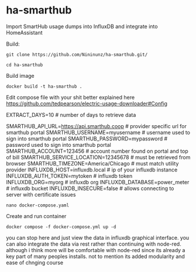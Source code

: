 # ha-smarthub
Import SmartHub usage dumps into InfluxDB and integrate into HomeAssistant

Build:
```
git clone https://github.com/Nininunz/ha-smarthub.git/
```
```
cd ha-smarthub
```

Build image
```
docker build -t ha-smarthub .
```

Edit compose file with your shit
better explained here https://github.com/tedpearson/electric-usage-downloader#Config

EXTRACT_DAYS=10 # number of days to retrieve data

SMARTHUB_API_URL=https://api.smarthub.coop # provider specific url for smarthub portal
SMARTHUB_USERNAME=myusername # username used to sign into smarthub portal
SMARTHUB_PASSWORD=mypassword # password used to sign into smarthub portal
SMARTHUB_ACCOUNT=123456 # account number found on portal and top of bill
SMARTHUB_SERVICE_LOCATION=12345678 # must be retrieved from browser
SMARTHUB_TIMEZONE=America/Chicago # must match utility provider
INFLUXDB_HOST=influxdb.local # ip of your influxdb instance
INFLUXDB_AUTH_TOKEN=mytoken # influxdb token
INFLUXDB_ORG=myorg # influxdb org
INFLUXDB_DATABASE=power_meter # influxdb bucket
INFLUXDB_INSECURE=false # allows connecting to server with certificate issues
```
nano docker-compose.yaml
```

Create and run container
```
docker compose -f docker-compose.yml up -d
```

you can stop here and just view the data in influxdb graphical interface. you can also integrate the data via rest rather than continuing with node-red. although i think more will be comfortable with node-red since its already a key part of many peoples installs. not to mention its added modularity and ease of chnging course
